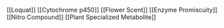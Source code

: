 [[Loquat]]
[[Cytochrome p450]]
[[Flower Scent]]
[[Enzyme Promiscuity]]
[[Nitro Compound]]
[[Plant Specialized Metabolite]]
